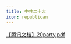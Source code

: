 ```yaml
---
title: 中共二十大
icon: republican
---
```


[【腾讯文档】20party.pdf](https://docs.qq.com/pdf/DRU9WWGNocmlLbEJ3)